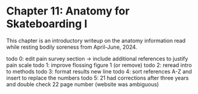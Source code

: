 # Chapter 11: Anatomy for Skateboarding I

This chapter is an introductory writeup on the anatomy information read while resting bodily soreness from April-June, 2024.

todo 0: edit pain survey section -> include additional references to justify pain scale
todo 1: improve flossing figure 1 (or remove) 
todo 2: reread intro to methods
todo 3: format results new line
todo 4: sort references A-Z and insert to replace the numbers
todo 5: 21 had corrections after three years and double check 22 page number (website was ambiguous)
